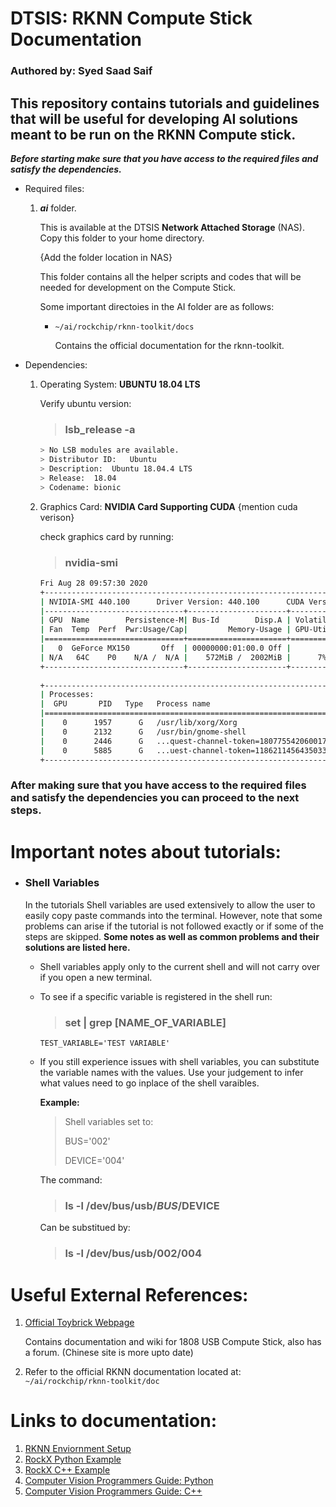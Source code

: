 # DTSIS: RKNN Compute Stick Documentation

### Authored by: **Syed Saad Saif**

## This repository contains tutorials and guidelines that will be useful for developing AI solutions meant to be run on the RKNN Compute stick.

_**Before starting make sure that you have access to the required files and satisfy the dependencies.**_

* Required files:

    1. _**ai**_ folder. 
    
        This is available at the DTSIS **Network Attached Storage** (NAS).  Copy this folder to your home directory.

        {Add the folder location in NAS} 

        This folder contains all the helper scripts and codes that will be needed for development on the Compute Stick.

        Some important directoies in the AI folder are as follows:

        * ```~/ai/rockchip/rknn-toolkit/docs```

            Contains the official documentation for the rknn-toolkit.

* Dependencies:

    1. Operating System: **UBUNTU 18.04 LTS**

        Verify ubuntu version:
 
        > ### lsb_release -a 

        ```bash
        > No LSB modules are available.  
        > Distributor ID:	Ubuntu  
        > Description:	Ubuntu 18.04.4 LTS  
        > Release:	18.04  
        > Codename:	bionic
        ```


    2. Graphics Card: **NVIDIA Card Supporting CUDA** {mention cuda verison}

        check graphics card by running:
        > ### nvidia-smi
        ```bash
        Fri Aug 28 09:57:30 2020       
        +-----------------------------------------------------------------------------+
        | NVIDIA-SMI 440.100      Driver Version: 440.100      CUDA Version: 10.2     |
        |-------------------------------+----------------------+----------------------+
        | GPU  Name        Persistence-M| Bus-Id        Disp.A | Volatile Uncorr. ECC |
        | Fan  Temp  Perf  Pwr:Usage/Cap|         Memory-Usage | GPU-Util  Compute M. |
        |===============================+======================+======================|
        |   0  GeForce MX150       Off  | 00000000:01:00.0 Off |                  N/A |
        | N/A   64C    P0    N/A /  N/A |    572MiB /  2002MiB |      7%      Default |
        +-------------------------------+----------------------+----------------------+
                                                                                    
        +-----------------------------------------------------------------------------+
        | Processes:                                                       GPU Memory |
        |  GPU       PID   Type   Process name                             Usage      |
        |=============================================================================|
        |    0      1957      G   /usr/lib/xorg/Xorg                           251MiB |
        |    0      2132      G   /usr/bin/gnome-shell                         208MiB |
        |    0      2446      G   ...quest-channel-token=1807755420600173261    73MiB |
        |    0      5885      G   ...uest-channel-token=11862114564350336331    36MiB |
        +-----------------------------------------------------------------------------+
        ```

### After making sure that you have access to the required files and satisfy the dependencies you can proceed to the next steps.

# Important notes about tutorials:

* ### Shell Variables

    In the tutorials Shell variables are used extensively to allow the user to easily copy paste commands into the terminal. However, note that some problems can arise if the tutorial is not followed exactly or if some of the steps are skipped. **Some notes as well as common problems and their solutions are listed here.**

    * Shell variables apply only to the current shell and will not carry over if you open a new terminal.

    * To see if a specific variable is registered in the shell run:

        > ### set | grep [NAME_OF_VARIABLE]

        ```
        TEST_VARIABLE='TEST VARIABLE'
        ```
    * If you still experience issues with shell variables, you can substitute the variable names with the values. Use your judgement to infer what values need to go inplace of the shell varaibles.

        **Example:**
        
        > Shell variables set to:
        >
        > BUS='002'
        > 
        > DEVICE='004'

        The command:

        > ### ls -l /dev/bus/usb/$BUS/$DEVICE

        Can be substitued by:

         > ### ls -l /dev/bus/usb/002/004


# Useful External References:

1. [Official Toybrick Webpage](https://t.rock-chips.com/en/portal.php)

    Contains documentation and wiki for 1808 USB Compute Stick, also has a forum. (Chinese site is more upto date)
2. Refer to the official RKNN documentation located at:
    ``` ~/ai/rockchip/rknn-toolkit/doc```


# Links to documentation:
1. [RKNN Enviornment Setup](enviornment_setup.md)
1. [RockX Python Example](rockx_python_example.md)
1. [RockX C++ Example](rockx_cpp_example.md)
1. [Computer Vision Programmers Guide: Python](python_programmers_guide.md)
1. [Computer Vision Programmers Guide: C++](cpp_programmers_guide.md)

